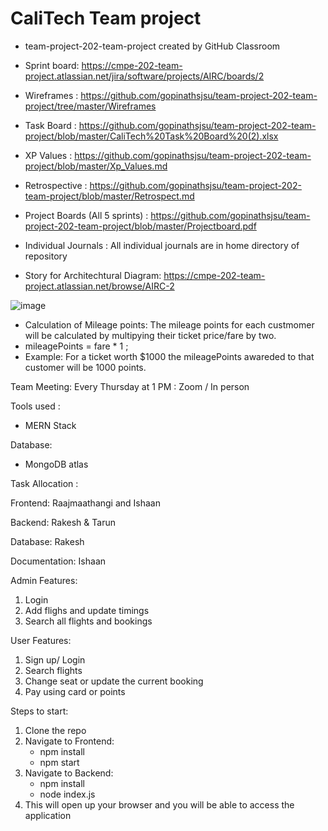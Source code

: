 # CaliTech Team project
- team-project-202-team-project created by GitHub Classroom
- Sprint board: https://cmpe-202-team-project.atlassian.net/jira/software/projects/AIRC/boards/2
- Wireframes : https://github.com/gopinathsjsu/team-project-202-team-project/tree/master/Wireframes
- Task Board : https://github.com/gopinathsjsu/team-project-202-team-project/blob/master/CaliTech%20Task%20Board%20(2).xlsx
- XP Values : https://github.com/gopinathsjsu/team-project-202-team-project/blob/master/Xp_Values.md
- Retrospective : https://github.com/gopinathsjsu/team-project-202-team-project/blob/master/Retrospect.md
- Project Boards (All 5 sprints) : https://github.com/gopinathsjsu/team-project-202-team-project/blob/master/Projectboard.pdf
- Individual Journals : All individual journals are in home directory of repository


- Story for Architechtural Diagram: https://cmpe-202-team-project.atlassian.net/browse/AIRC-2

![image](https://user-images.githubusercontent.com/70946588/137821414-61e3c34e-e065-4524-8d81-690a280773c3.png)

- Calculation of Mileage points: The mileage points for each custmomer will be calculated by multipying their ticket price/fare by two.
- mileagePoints = fare * 1 ; 
- Example: For a ticket worth $1000 the mileagePoints awareded to that customer will be 1000 points.


Team Meeting:
Every Thursday at 1 PM : Zoom / In person 

Tools used :
- MERN Stack

Database:
- MongoDB atlas 

Task Allocation :

Frontend: Raajmaathangi and Ishaan

Backend: Rakesh & Tarun

Database: Rakesh 

Documentation: Ishaan


Admin Features:
1) Login
2) Add flighs and update timings 
3) Search all flights and bookings

User Features:
1) Sign up/ Login 
2) Search flights 
3) Change seat or update the current booking 
4) Pay using card or points 

Steps to start:

1) Clone the repo
2) Navigate to Frontend:
    - npm install
    - npm start
3) Navigate to Backend:
    - npm install
    - node index.js
4) This will open up your browser and you will be able to access the application  
